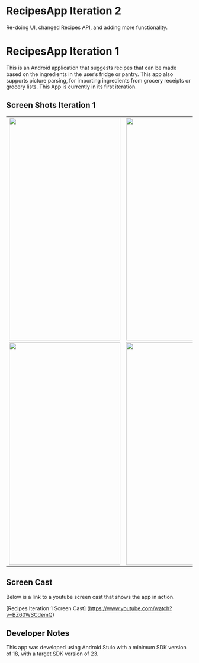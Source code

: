 # RecipesApp Iteration 2

Re-doing UI, changed Recipes API, and adding more functionality.

# RecipesApp Iteration 1

This is an Android application that suggests recipes that can be made based on the ingredients in the user’s fridge or pantry.
This app also supports picture parsing, for importing ingredients from grocery receipts or grocery lists.
This App is currently in its first iteration. 

## Screen Shots Iteration 1
<table class="tg">
<tr>
    <td class="tg-031e"><img src="https://cloud.githubusercontent.com/assets/6146961/12067503/ad4df1b8-afc8-11e5-85e8-76db05c7e7e9.png" width=300px height=600px></td>
    <td class="tg-031e"><img src="https://cloud.githubusercontent.com/assets/6146961/12067505/ad518f26-afc8-11e5-8e0d-1430dc4d06d6.png" width=300px height=600px></td>
  </tr>
  <tr>
    <td class="tg-031e"><img src="https://cloud.githubusercontent.com/assets/6146961/12067504/ad515cae-afc8-11e5-8fd0-9934eedd89f7.png" width=300px height=600px></td>
    <td class="tg-031e"><img src="https://cloud.githubusercontent.com/assets/6146961/12067502/ad4ba912-afc8-11e5-8101-438a2bb23693.png" width=300px height=600px></td>
  </tr>
</table>

## Screen Cast
Below is a link to a youtube screen cast that shows the app in action.

[Recipes Iteration 1 Screen Cast] (https://www.youtube.com/watch?v=BZ60WSCdemQ)

## Developer Notes
This app was developed using Android Stuio with a minimum SDK 
version of 18, with a target SDK version of 23.
